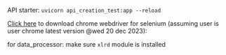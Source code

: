 API starter: `uvicorn api_creation_test:app --reload`

[Click here](https://edgedl.me.gvt1.com/edgedl/chrome/chrome-for-testing/120.0.6099.109/mac-x64/chromedriver-mac-x64.zip) to download chrome webdriver for selenium (assuming user is user chrome latest version @wed 20 dec 2023):

for data_processor: make sure `xlrd` module is installed

